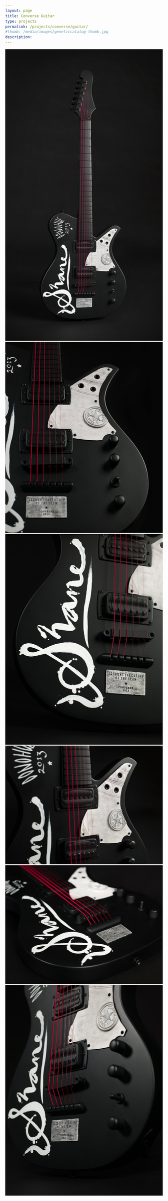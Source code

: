 ```yaml
---
layout: page
title: Converse Guitar
type: projects
permalink: /projects/converse/guitar/
#thumb: /media/images/geneticcatalog-thumb.jpg
description: 
---
```




![](/media/images/Converse_Guitar_1.jpg)
![](/media/images/Converse_Guitar_2.jpg)
![](/media/images/Converse_Guitar_3.jpg)
![](/media/images/Converse_Guitar_4.jpg)
![](/media/images/Converse_Guitar_5.jpg)
![](/media/images/Converse_Guitar_6.jpg)
